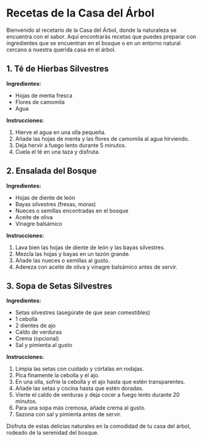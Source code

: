 # Recetas de la Casa del Árbol

Bienvenido al recetario de la Casa del Árbol, donde la naturaleza se encuentra con el sabor. Aquí encontrarás recetas que puedes preparar con ingredientes que se encuentran en el bosque o en un entorno natural cercano a nuestra querida casa en el árbol.

## 1. Té de Hierbas Silvestres

**Ingredientes:**
- Hojas de menta fresca
- Flores de camomila
- Agua

**Instrucciones:**
1. Hierve el agua en una olla pequeña.
2. Añade las hojas de menta y las flores de camomila al agua hirviendo.
3. Deja hervir a fuego lento durante 5 minutos.
4. Cuela el té en una taza y disfruta.

## 2. Ensalada del Bosque

**Ingredientes:**
- Hojas de diente de león
- Bayas silvestres (fresas, moras)
- Nueces o semillas encontradas en el bosque
- Aceite de oliva
- Vinagre balsámico

**Instrucciones:**
1. Lava bien las hojas de diente de león y las bayas silvestres.
2. Mezcla las hojas y bayas en un tazón grande.
3. Añade las nueces o semillas al gusto.
4. Adereza con aceite de oliva y vinagre balsámico antes de servir.

## 3. Sopa de Setas Silvestres

**Ingredientes:**
- Setas silvestres (asegúrate de que sean comestibles)
- 1 cebolla
- 2 dientes de ajo
- Caldo de verduras
- Crema (opcional)
- Sal y pimienta al gusto

**Instrucciones:**
1. Limpia las setas con cuidado y córtalas en rodajas.
2. Pica finamente la cebolla y el ajo.
3. En una olla, sofríe la cebolla y el ajo hasta que estén transparentes.
4. Añade las setas y cocina hasta que estén doradas.
5. Vierte el caldo de verduras y deja cocer a fuego lento durante 20 minutos.
6. Para una sopa más cremosa, añade crema al gusto.
7. Sazona con sal y pimienta antes de servir.

Disfruta de estas delicias naturales en la comodidad de tu casa del árbol, rodeado de la serenidad del bosque.
